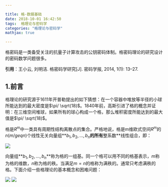 ```yaml
---

title: 格-数据基础
date: 2018-10-01 16:42:50
tags:  格理论与密码学
categories: "格理论与密码学"
mathjax: true

---
```


格密码是一类备受关注的抗量子计算攻击的公钥密码体制。格密码理论的研究设计的密码数学问题很多。<!--more-->

**引用**：王小云, 刘明洁. 格密码学研究[J]. 密码学报, 2014, 1(1): 13–27.

## 1.前言

格理论的研究源于1611年开普勒提出的如下猜想：在一个容器中堆放等半径的小球所能达到的最大密度是$\pi/ \sqrt(18)$。1840年前，高斯引进了格的概念并证明：在三维空间堆球，如果所有的球心构成一个格，那么堆积密度所能达到的最大值是$\pi/ \sqrt(18)$。


格是$R^m$中一类具有周期性结构离散点的集合。严格地说，格是m维欧式空间$R^m$的$n(m /geq n)$个线性无关向量组**$b_1,b_2,\dots,b_n$**的所有**整系数**线性组合，即：

![](https://i.imgur.com/f0sNZlm.png)

向量组**$b_1,b_2,\dots,b_n$**称为格的一组基。同一个格可以用不同的格基表示，$m$称为格的维数，$n$称为格的秩。当满足$m=n$的格称为满秩的。通常只考虑满秩的格。下面介绍一些格理论的基本概念和困难问题：

![](https://i.imgur.com/h8bvPFk.png)
![](https://i.imgur.com/sIHz2r4.png)

